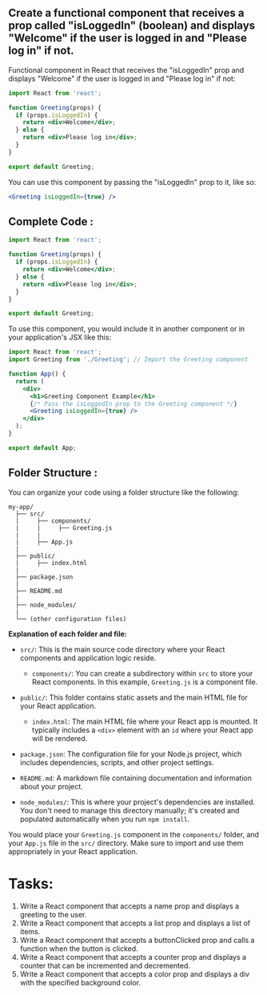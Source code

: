 ## Create a functional component that receives a prop called "isLoggedIn" (boolean) and displays "Welcome" if the user is logged in and "Please log in" if not. 

Functional component in React that receives the "isLoggedIn" prop and displays "Welcome" if the user is logged in and "Please log in" if not:

```jsx
import React from 'react';

function Greeting(props) {
  if (props.isLoggedIn) {
    return <div>Welcome</div>;
  } else {
    return <div>Please log in</div>;
  }
}

export default Greeting;
```

You can use this component by passing the "isLoggedIn" prop to it, like so:

```jsx
<Greeting isLoggedIn={true} />
```

## Complete Code :

```jsx
import React from 'react';

function Greeting(props) {
  if (props.isLoggedIn) {
    return <div>Welcome</div>;
  } else {
    return <div>Please log in</div>;
  }
}

export default Greeting;
```

To use this component, you would include it in another component or in your application's JSX like this:

```jsx
import React from 'react';
import Greeting from './Greeting'; // Import the Greeting component

function App() {
  return (
    <div>
      <h1>Greeting Component Example</h1>
      {/* Pass the isLoggedIn prop to the Greeting component */}
      <Greeting isLoggedIn={true} />
    </div>
  );
}

export default App;
```

## Folder Structure :

You can organize your code using a folder structure like the following:

```
my-app/
  ├── src/
  |     ├── components/
  |     |     ├── Greeting.js
  |     |
  |     ├── App.js
  |
  ├── public/
  |     ├── index.html
  |
  ├── package.json
  |
  ├── README.md
  |
  ├── node_modules/
  |
  └── (other configuration files)
```

**Explanation of each folder and file:**

- `src/`: This is the main source code directory where your React components and application logic reside.

  - `components/`: You can create a subdirectory within `src` to store your React components. In this example, `Greeting.js` is a component file.

- `public/`: This folder contains static assets and the main HTML file for your React application.

  - `index.html`: The main HTML file where your React app is mounted. It typically includes a `<div>` element with an `id` where your React app will be rendered.

- `package.json`: The configuration file for your Node.js project, which includes dependencies, scripts, and other project settings.

- `README.md`: A markdown file containing documentation and information about your project.

- `node_modules/`: This is where your project's dependencies are installed. You don't need to manage this directory manually; it's created and populated automatically when you run `npm install`.

You would place your `Greeting.js` component in the `components/` folder, and your `App.js` file in the `src/` directory. Make sure to import and use them appropriately in your React application.

# Tasks:

1. Write a React component that accepts a name prop and displays a greeting to the user.
2. Write a React component that accepts a list prop and displays a list of items.
3. Write a React component that accepts a buttonClicked prop and calls a function when the button is clicked.
4. Write a React component that accepts a counter prop and displays a counter that can be incremented and decremented.
5. Write a React component that accepts a color prop and displays a div with the specified background color.